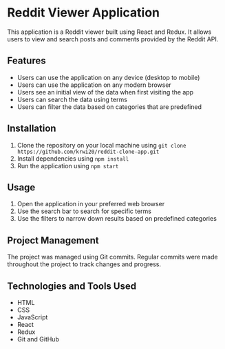 # Reddit Viewer Application

This application is a Reddit viewer built using React and Redux. It allows users to view and search posts and comments provided by the Reddit API. 

## Features

* Users can use the application on any device (desktop to mobile)
* Users can use the application on any modern browser
* Users see an initial view of the data when first visiting the app
* Users can search the data using terms
* Users can filter the data based on categories that are predefined

## Installation

1. Clone the repository on your local machine using `git clone https://github.com/krwi20/reddit-clone-app.git`
2. Install dependencies using `npm install`
3. Run the application using `npm start`

## Usage

1. Open the application in your preferred web browser
2. Use the search bar to search for specific terms
3. Use the filters to narrow down results based on predefined categories

## Project Management

The project was managed using Git commits. Regular commits were made throughout the project to track changes and progress. 

## Technologies and Tools Used
* HTML
* CSS
* JavaScript
* React
* Redux
* Git and GitHub
